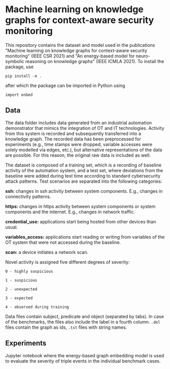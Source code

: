 # Machine learning on knowledge graphs for context-aware security monitoring

This repository contains the dataset and model used in the publications "Machine learning on knowledge graphs for context-aware security monitoring" (IEEE CSR 2021) and "An energy-based model for neuro-symbolic reasoning on knowledge graphs" (IEEE ICMLA 2021).
To install the package, use

`pip install -e .`

after which the package can be imported in Python using

`import enbed`

## Data

The data folder includes data generated from an industrial automation demonstrator that mimics the integration of OT and IT technologies.
Activity from this system is recorded and subsequently transferred into a knowledge graph.
The recorded data has been preprocessed for experiments (e.g., time stamps were dropped, variable accesses were solely modelled via edges, etc.), but alternative representations of the data are possible. 
For this reason, the original raw data is included as well.

The dataset is composed of a training set, which is a recording of baseline activity of the automation system, and a test set, where deviations from the baseline were added during test time according to standard cybersecurity attack patterns.
Test scenarios are separated into the following categories:

**ssh:** changes in ssh activity between system components. E.g., changes in connectivity patterns.

**https:** changes in https activity between system components or system components and the internet. E.g., changes in network traffic.

**credential_use:** applications start being hosted from other devices than usual.

**variables_access:** applications start reading or writing from variables of the OT system that were not accessed during the baseline.

**scan:** a device initiates a network scan.

Novel activity is assigned five different degrees of severity:

`0 - highly suspicious`

`1 - suspicious`

`2 - unexpected`

`3 - expected`

`4 - observed during training`

Data files contain subject, predicate and object (separated by tabs).
In case of the benchmarks, the files also include the label in a fourth column.
`.del` files contain the graph as ids, `.txt` files with string names.

## Experiments

Jupyter notebook where the energy-based graph embedding model is used to evaluate the severity of triple events in the individual benchmark cases.
